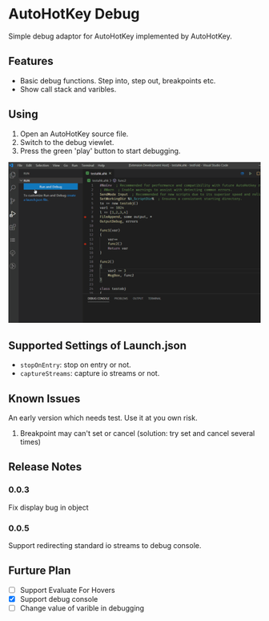 # AutoHotKey Debug

Simple debug adaptor for AutoHotKey implemented by AutoHotKey.

## Features

* Basic debug functions. Step into, step out, breakpoints etc.
* Show call stack and varibles.

## Using

1. Open an AutoHotKey source file.
2. Switch to the debug viewlet.
3. Press the green 'play' button to start debugging.

![Debug](images/debugging.gif)

## Supported Settings of Launch.json

* `stopOnEntry`: stop on entry or not.
* `captureStreams`: capture io streams or not.

## Known Issues

An early version which needs test. Use it at you own risk.
1. Breakpoint may can't set or cancel (solution: try set and cancel several times)

## Release Notes

### 0.0.3

Fix display bug in object

### 0.0.5

Support redirecting standard io streams to debug console. 

## Furture Plan

* [ ] Support Evaluate For Hovers
* [x] Support debug console
* [ ] Change value of varible in debugging

